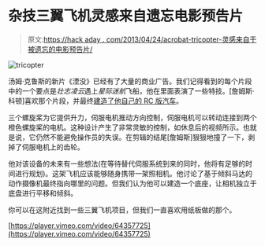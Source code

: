 # 杂技三翼飞机灵感来自遗忘电影预告片

> 原文:[https://hack aday . com/2013/04/24/acrobat-tricopter-灵感来自于被遗忘的电影预告片/](https://hackaday.com/2013/04/24/acrobatic-tricopter-inspired-by-the-oblivion-movie-trailer/)

![tricopter](../Images/dede533a26ff04b5f890620f9ba5f6db.png)

汤姆·克鲁斯的新片《湮没》已经有了大量的商业广告。我们记得看到的每个片段中的一个要点是*壮志凌云*遇上*星际迷航*飞船，他在里面表演了一些特技。[詹姆斯·科顿]喜欢那个片段，并最终[建造了他自己的 RC 版汽车](http://buildandcrash.blogspot.com/2013/04/triblivion-and-sparky.html)。

三个螺旋桨为它提供升力，伺服电机推动方向控制，伺服电机可以转动连接到两个橙色螺旋桨的电机。这种设计产生了非常灵敏的控制，如休息后的视频所示。也就是说，它仍然不能避免操作员的失误。在剪辑的结尾[詹姆斯]狠狠地撞了一下，剥掉了伺服电机上的齿轮。

他对该设备的未来有一些想法(在等待替代伺服系统到来的同时，他将有足够的时间进行规划)。这架飞机应该能够随身携带一架照相机。他讨论了基于倾斜马达的动作摄像机最终指向哪里的问题。但我们认为他可以建造一个底座，让相机独立于底盘进行平移和倾斜。

你可以在这附近找到一些三翼飞机项目，但我们一直喜欢用纸板做的那个。

[https://player.vimeo.com/video/64357725](https://player.vimeo.com/video/64357725)